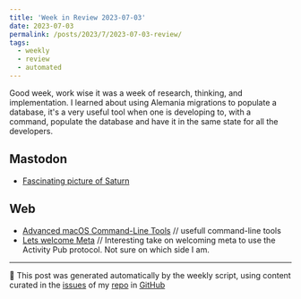 ```yaml
---
title: 'Week in Review 2023-07-03'
date: 2023-07-03
permalink: /posts/2023/7/2023-07-03-review/
tags:
  - weekly
  - review
  - automated
---
```

 Good week, work wise it was a week of research, thinking, and implementation. I learned about using Alemania migrations to populate a database, it's a very useful tool when one is developing to, with a command, populate the database and have it in the same state for all the developers. 


## Mastodon
-  [Fascinating picture of Saturn](https://mastodon.social/@coreyspowell/110610835259617030l)

## Web
-  [Advanced macOS Command-Line Tools](https://saurabhs.org/advanced-macos-commands) // usefull command-line tools
-  [Lets welcome Meta](https://www.manton.org/2023/06/27/lets-welcome-meta.html) // Interesting take on welcoming meta to use the Activity Pub protocol. Not sure on which side I am. 

***
🤖 This post was generated automatically by the weekly script, using content curated in the [issues](https://github.com/nateraluis/nateraluis.github.io/issues) of my [repo](https://github.com/nateraluis/nateraluis.github.io/) in [GitHub](https://github.com/nateraluis)
